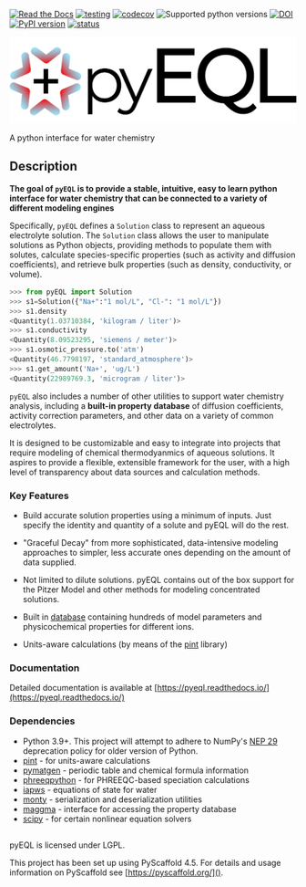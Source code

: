 [![Read the Docs](https://img.shields.io/readthedocs/pyeql)](https://pyeql.readthedocs.io/en/latest/)
[![testing](https://github.com/KingsburyLab/pyeql/workflows/testing/badge.svg)](https://github.com/KingsburyLab/pyeql/actions?query=workflow%3Atesting)
[![codecov](https://codecov.io/gh/KingsburyLab/pyeql/branch/main/graph/badge.svg?token=I7RP0QML6S)](https://codecov.io/gh/KingsburyLab/pyeql)
![Supported python versions](https://img.shields.io/badge/python-3.9%20%7C%203.10%20%7C%203.11%20%7C%203.12-blue)
[![DOI](https://zenodo.org/badge/DOI/10.5281/zenodo.8332915.svg)](https://doi.org/10.5281/zenodo.8332915)
[![PyPI version](https://badge.fury.io/py/pyEQL.svg)](https://badge.fury.io/py/pyEQL)
[![status](https://joss.theoj.org/papers/bdd9e247ea9736a0fdbbd5fe12bef7a6/status.svg)](https://joss.theoj.org/papers/bdd9e247ea9736a0fdbbd5fe12bef7a6)

![pyeql logo](pyeql-logo.png)

A python interface for water chemistry

## Description

**The goal of `pyEQL` is to provide a stable, intuitive, easy to learn python interface
for water chemistry that can be connected to a variety of different modeling engines**

Specifically, `pyEQL` defines a `Solution` class to represent an aqueous
electrolyte solution. The `Solution` class allows the user to manipulate solutions as
Python objects, providing methods to populate them with solutes, calculate
species-specific properties (such as activity and diffusion coefficients),
and retrieve bulk properties (such as density, conductivity, or volume).

```python
>>> from pyEQL import Solution
>>> s1=Solution({"Na+":"1 mol/L", "Cl-": "1 mol/L"})
>>> s1.density
<Quantity(1.03710384, 'kilogram / liter')>
>>> s1.conductivity
<Quantity(8.09523295, 'siemens / meter')>
>>> s1.osmotic_pressure.to('atm')
<Quantity(46.7798197, 'standard_atmosphere')>
>>> s1.get_amount('Na+', 'ug/L')
<Quantity(22989769.3, 'microgram / liter')>
```

`pyEQL` also includes a number of other utilities to support water chemistry analysis,
including a **built-in property database** of diffusion coefficients, activity correction
parameters, and other data on a variety of common electrolytes.

It is designed to be customizable and easy to integrate into projects
that require modeling of chemical thermodyanmics of aqueous solutions.
It aspires to provide a flexible, extensible framework for the user, with a
high level of transparency about data sources and calculation methods.

### Key Features

- Build accurate solution properties using a minimum of inputs. Just specify
  the identity and quantity of a solute and pyEQL will do the rest.

- "Graceful Decay" from more sophisticated, data-intensive modeling approaches
  to simpler, less accurate ones depending on the amount of data supplied.

- Not limited to dilute solutions. pyEQL contains out of the box support for
  the Pitzer Model and other methods for modeling concentrated solutions.

- Built in [database](https://pyeql.readthedocs.io/en/latest/database.html) containing hundreds of model
  parameters and physicochemical properties for different ions.

- Units-aware calculations (by means of the [pint](https://github.com/hgrecco/pint) library)

### Documentation

Detailed documentation is available at [https://pyeql.readthedocs.io/](https://pyeql.readthedocs.io/)

### Dependencies

- Python 3.9+. This project will attempt to adhere to NumPy's
  [NEP 29](https://numpy.org/neps/nep-0029-deprecation_policy.html) deprecation policy
  for older version of Python.
- [pint](https://github.com/hgrecco/pint) - for units-aware calculations
- [pymatgen](https://github.com/materialsproject/pymatgen) - periodic table and chemical formula information
- [phreeqpython](https://github.com/Vitens/phreeqpython) - for PHREEQC-based speciation calculations
- [iapws](https://github.com/jjgomera/iapws/) - equations of state for water
- [monty](https://github.com/materialsvirtuallab/monty) - serialization and deserialization utilities
- [maggma](https://materialsproject.github.io/maggma/) - interface for accessing the property database
- [scipy](https://www.scipy.org/) - for certain nonlinear equation solvers

## <!-- pyscaffold-notes -->

pyEQL is licensed under LGPL.

This project has been set up using PyScaffold 4.5. For details and usage
information on PyScaffold see [https://pyscaffold.org/]().
